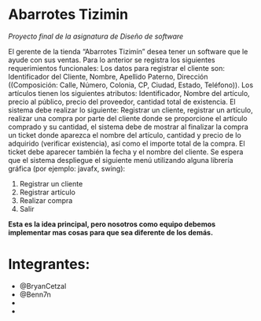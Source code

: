# Abarrotes Tizimin
_Proyecto final de la asignatura de Diseño de software_   

El gerente de la tienda “Abarrotes Tizimín” desea tener un software que le ayude con sus ventas. 
Para lo anterior se registra los siguientes requerimientos funcionales: Los datos para registrar el 
cliente son: Identificador del Cliente, Nombre, Apellido Paterno, Dirección ((Composición: Calle, 
Número, Colonia, CP, Ciudad, Estado, Teléfono)). 
Los artículos tienen los siguientes atributos: Identificador, Nombre del artículo, precio al público, 
precio del proveedor, cantidad total de existencia. 
El sistema debe realizar lo siguiente: Registrar un cliente, registrar un artículo, realizar una compra 
por parte del cliente donde se proporcione el artículo comprado y su cantidad, el sistema debe de 
mostrar al finalizar la compra un ticket donde aparezca el nombre del artículo, cantidad y precio 
de lo adquirido (verificar existencia), así como el importe total de la compra. 
El ticket debe aparecer también la fecha y el nombre del cliente.
Se espera que el sistema despliegue el siguiente menú utilizando alguna librería gráfica (por 
ejemplo: javafx, swing): 
1. Registrar un cliente 
2. Registrar artículo 
3. Realizar compra 
4. Salir 

**Esta es la idea principal, pero nosotros como equipo debemos implementar mas cosas para que sea diferente de los demás.**

# Integrantes:  
- @BryanCetzal 
- @Benn7n  
-  
-
